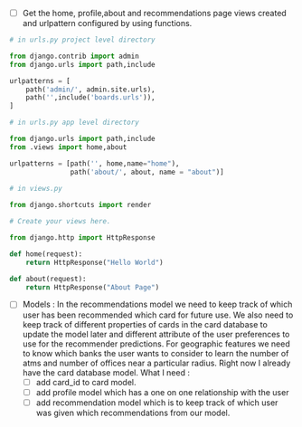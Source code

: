 * [ ] Get the home, profile,about and recommendations page views created and urlpattern configured by using functions.

```python
# in urls.py project level directory

from django.contrib import admin
from django.urls import path,include

urlpatterns = [
    path('admin/', admin.site.urls),
    path('',include('boards.urls')),
]

# in urls.py app level directory

from django.urls import path,include
from .views import home,about

urlpatterns = [path('', home,name="home"),
               path('about/', about, name = "about")]
               
# in views.py

from django.shortcuts import render

# Create your views here.

from django.http import HttpResponse

def home(request):
    return HttpResponse("Hello World")

def about(request):
    return HttpResponse("About Page")
```



* [ ] Models : In the recommendations model we need to keep track of which user has been recommended which card for future use. We also need to keep track of different properties of cards in the card database to update the model later and different attribute of the user preferences to use for the recommender predictions. For geographic features we need to know which banks the user wants to consider to learn the number of atms and number of offices near a particular radius. Right now I already have the card database model. What I need : 
  * [ ] add card_id to card model.
  * [ ] add profile model which has a one on one relationship with the user
  * [ ] add recommendation model which is to keep track of which user was given which recommendations from our model.
